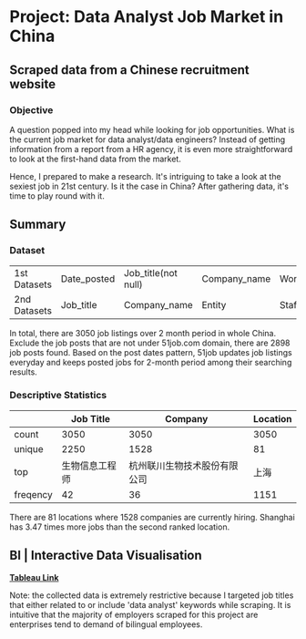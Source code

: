 # Project: Data Analyst Job Market in China 
## Scraped data from a Chinese recruitment website

### Objective

A question popped into my head while looking for job opportunities. What is the current job market for data analyst/data engineers? Instead of getting information from a report from a HR agency, it is even more straightforward to look at the first-hand data from the market.

Hence, I prepared to make a research. It's intriguing to take a look at the sexiest job in 21st century. Is it the case in China? After gathering data, it's time to play round with it. 


## Summary
### Dataset

|             |             |                     |              |               |              |                    |
| ------------| ------------|---------------------|--------------|---------------|--------------|--------------------|
| 1st Datasets| Date_posted | Job_title(not null) | Company_name | Work_location | Minimum  | new_max                   |
| 2nd Datasets| Job_title   | Company_name        | Entity       | Staff_number  | Industry     | Job_responsibility |
 


In total, there are 3050 job listings over 2 month period in whole China. Exclude the job posts that are not under 51job.com domain, there are 2898 job posts found. Based on the post dates pattern, 51job updates job listings everyday and keeps posted jobs for 2-month period among their searching results.





### Descriptive Statistics

|              |Job Title      |Company       |Location    |
| ------------ | ------------- | ------------ | ---------- |
| count        | 3050          | 3050         | 3050       |
| unique       | 2250          | 1528         | 81         |
| top          | 生物信息工程师   | 杭州联川生物技术股份有限公司 | 上海       |
| freqency     | 42            | 36           | 1151       |

There are 81 locations where 1528 companies are currently hiring.
Shanghai has 3.47 times more jobs than the second ranked location.






## BI | Interactive Data Visualisation

**[Tableau Link](https://public.tableau.com/profile/kaili8237#!/vizhome/DataAnalystsAnalystsJobMarketinChina/DataAnalystsJobMarketinChina?publish=yes)**

Note: the collected data is extremely restrictive because I targeted job titles that either related to or include 'data analyst' keywords while scraping. It is intuitive that the majority of employers scraped for this project are enterprises tend to demand of bilingual employees.
